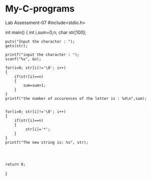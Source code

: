 # My-C-programs
Lab Assessment-07
#include<stdio.h>

int main()
{
    int i,sum=0,n;
    char str[100];

    puts("Input the character : ");
    gets(str);

    printf("input the character : ");
    scanf("%s", &n);

    for(i=0; str[i]!='\0'; i++)
    {
        if(str[i]==n)
        {
            sum=sum+1;
        }
    }
    printf("the number of occurences of the letter is : %d\n",sum);


    for(i=0; str[i]!='\0'; i++)
    {
        if(str[i]==n)
        {
             str[i]='*';
        }
    }
    printf("The new string is: %s", str);




    return 0;
}

